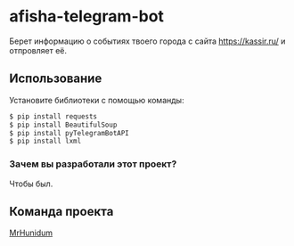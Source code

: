 # afisha-telegram-bot

Берет информацию о событиях твоего города с сайта https://kassir.ru/ и отпровляет её. 


## Использование

Установите библиотеки с помощью команды:
```sh
$ pip install requests
$ pip install BeautifulSoup
$ pip install pyTelegramBotAPI
$ pip install lxml
```

### Зачем вы разработали этот проект?
Чтобы был.



## Команда проекта

[MrHunidum](https://github.com/MrHumidum)
